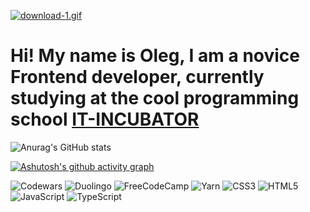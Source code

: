 <!-- 
[![a1.gif](https://i.postimg.cc/nrVjMZ63/a1.gif)](https://postimg.cc/mzq25xZ9)

[![download.gif](https://i.postimg.cc/JzySkX8k/download.gif)](https://postimg.cc/gxWM9nnz) -->

[![download-1.gif](https://i.postimg.cc/PxB4pSWL/download-1.gif)](https://postimg.cc/VrWM2BH1)


# Hi! My name is Oleg, I am a novice Frontend developer, currently studying at the cool programming school [IT-INCUBATOR](https://it-incubator.io/)

![Anurag's GitHub stats](https://github-readme-stats.vercel.app/api?username=ArefevOleg&show_icons=true&theme=transparent)

[![Ashutosh's github activity graph](https://github-readme-activity-graph.vercel.app/graph?username=ArefevOleg&theme=dracula)](https://github.com/ashutosh00710/github-readme-activity-graph)


![Codewars](https://img.shields.io/badge/Codewars-B1361E?style=for-the-badge&logo=codewars&logoColor=grey)
![Duolingo](https://img.shields.io/badge/Duolingo-%234DC730.svg?style=for-the-badge&logo=Duolingo&logoColor=white)
![FreeCodeCamp](https://img.shields.io/badge/Freecodecamp-%23123.svg?&style=for-the-badge&logo=freecodecamp&logoColor=green)
![Yarn](https://img.shields.io/badge/yarn-%232C8EBB.svg?style=for-the-badge&logo=yarn&logoColor=white)
![CSS3](https://img.shields.io/badge/css3-%231572B6.svg?style=for-the-badge&logo=css3&logoColor=white)
![HTML5](https://img.shields.io/badge/html5-%23E34F26.svg?style=for-the-badge&logo=html5&logoColor=white)
![JavaScript](https://img.shields.io/badge/javascript-%23323330.svg?style=for-the-badge&logo=javascript&logoColor=%23F7DF1E)
![TypeScript](https://img.shields.io/badge/typescript-%23007ACC.svg?style=for-the-badge&logo=typescript&logoColor=white)





<!-- <p align="center">
    <a href="https://t.me/arefevoleg" target="_blank">
    <img src="https://img.shields.io/badge/-telegram-blue?style=for-the-badge&logo=telegram&logoColor=fff" alt="Telegram Badge">
  </a> -->


